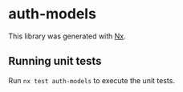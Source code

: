 # auth-models

This library was generated with [Nx](https://nx.dev).

## Running unit tests

Run `nx test auth-models` to execute the unit tests.
